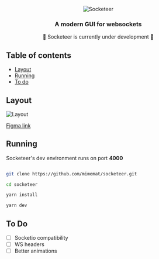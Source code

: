 
<p  align="center">

<img  src="https://i.imgur.com/kTiSx6X.png"  alt="Socketeer"  />

</p>

  

<h3  align="center">A modern GUI for websockets</h1>

  

<p  align="center">🚧 Socketeer is currently under development 🚧</p>

 ## Table of contents
- [Layout](#layout)
- [Running](#running)
- [To do](#to-do)

## Layout

  

![Layout](https://i.imgur.com/43JcHLp.png)

[Figma link](https://www.figma.com/file/RvMRH34SNyzKMUBI9Fa6x8/Socketeer?node-id=0%3A1)

  

## Running

  

Socketeer's dev environment runs on port **4000**

  

```bash

git clone https://github.com/mimemat/socketeer.git

cd socketeer

yarn install

yarn dev

```

## To Do
- [ ] Socketio compatibility
- [ ] WS headers
- [ ] Better animations